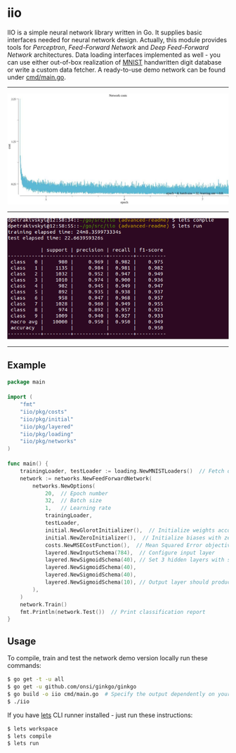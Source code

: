 # iio
IIO is a simple neural network library written in Go. It supplies basic interfaces needed for neural network design.
Actually, this module provides tools for *Perceptron*, *Feed-Forward Network* and *Deep Feed-Forward Network* 
architectures. Data loading interfaces implemented as well - you can use either out-of-box realization of
[MNIST](http://yann.lecun.com/exdb/mnist/) handwritten digit database or write a custom data fetcher. A ready-to-use
demo network can be found under [cmd/main.go](https://github.com/xXxRisingTidexXx/iio/blob/master/cmd/main.go).
___
![alt costs](images/costs.png)
___
![alt metrics](images/metrics.png)   
___

## Example
```go
package main

import (
	"fmt"
	"iio/pkg/costs"
	"iio/pkg/initial"
	"iio/pkg/layered"
	"iio/pkg/loading"
	"iio/pkg/networks"
)

func main() {
    trainingLoader, testLoader := loading.NewMNISTLoaders()  // Fetch data sets from the data source
    network := networks.NewFeedForwardNetwork(
        networks.NewOptions(
            20,  // Epoch number
            32,  // Batch size
            1,   // Learning rate
            trainingLoader,
            testLoader,
            initial.NewGlorotInitializer(),  // Initialize weights accordingly to Xavier normal distribution
            initial.NewZeroInitializer(),  // Initialize biases with zeros
            costs.NewMSECostFunction(),  // Mean Squared Error objective function
            layered.NewInputSchema(784),  // Configure input layer
            layered.NewSigmoidSchema(40), // Set 3 hidden layers with sigmoid activation function
            layered.NewSigmoidSchema(40),
            layered.NewSigmoidSchema(40),
            layered.NewSigmoidSchema(10), // Output layer should produce 1 of 10 digits
        ),
    )
    network.Train()
    fmt.Println(network.Test())  // Print classification report
}
``` 

## Usage
To compile, train and test the network demo version locally run these commands:
```bash
$ go get -t -u all
$ go get -u github.com/onsi/ginkgo/ginkgo
$ go build -o iio cmd/main.go  # Specify the output dependently on your OS
$ ./iio
``` 
If you have [lets](https://github.com/lets-cli/lets) CLI runner installed - just run these instructions:
```bash
$ lets workspace
$ lets compile
$ lets run
```
